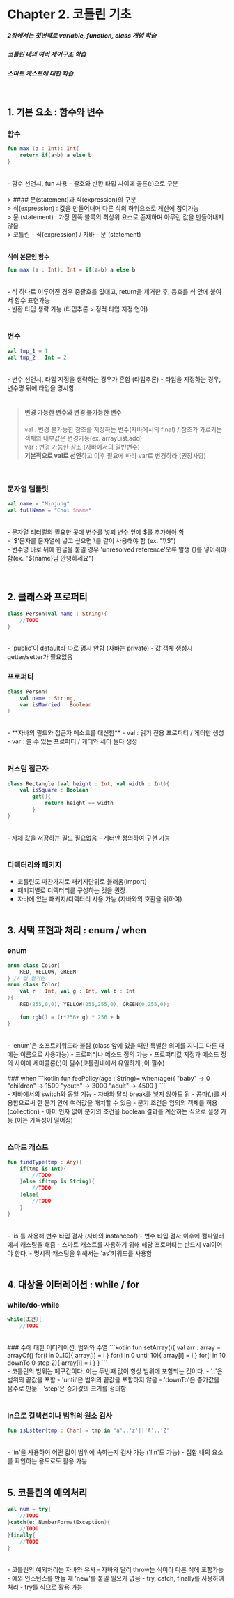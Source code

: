# Chapter 2. 코틀린 기초<br>
##### 2장에서는 첫번째로 variable, function, class 개념 학습 
##### 코틀린 내의 여러 제어구조 학습
##### 스마트 캐스트에 대한 학습<br><br><br>

## 1. 기본 요소 : 함수와 변수<br>
### 함수<br>
```kotlin
fun max (a : Int): Int{
    return if(a>b) a else b
}
```
<br>
- 함수 선언시, fun 사용
- 괄호와 반환 타입 사이에 콜론(:)으로 구분<br><br>
> #### 문(statement)과 식(expression)의 구분<br>
> 식(expression) : 값을 만들어내며 다른 식의 하위요소로 계산에 참여가능<br>
> 문 (statement) : 가장 안쪽 블록의 최상위 요소로 존재하며 아무런 값을 만들어내지 않음<br>
> 코틀린 - 식(expression) / 자바 - 문 (statement)<br><br>

**식이 본문인 함수**
```kotlin
fun max (a : Int): Int = if(a>b) a else b
```
<br>
- 식 하나로 이루어진 경우 중괄호를 없애고, return을 제거한 후, 등호를 식 앞에 붙여서 함수 표현가능<br>
- 반환 타입 생략 가능 (타입추론 > 정적 타입 지정 언어)<br><br>

### 변수<br>
```kotlin
val tmp_1 = 1
val tmp_2 : Int = 2
```
<br>
- 변수 선언시, 타입 지정을 생략하는 경우가 흔함 (타입추론)
- 타입을 지정하는 경우, 변수명 뒤에 타입을 명시함<br><br>

> #### 변경 가능한 변수와 변경 불가능한 변수<br>
> val : 변경 불가능한 참조를 저장하는 변수(자바에서의 final) / 참조가 가르키는객체의 내부값은 변경가능(ex. arrayList.add) <br>
> var : 변경 가능한 참조 (자바에서의 일반변수)<br>
> **기본적으로 val로 선언**하고 이후 필요에 따라 var로 변경하라 (권장사항)<br>
<br>

### 문자열 템플릿
```kotlin
val name = "Minjung"
val fullName = "Choi $name"
```
<br>
- 문자열 리터럴의 필요한 곳에 변수를 넣되 변수 앞에 $를 추가해야 함<br>
- '$'문자를 문자열에 넣고 싶으면 \를 같이 사용해야 함 (ex. "\\$")<br>
- 변수명 바로 뒤에 한글을 붙일 경우 'unresolved reference'오류 발생 {}를 넣어줘야 함(ex. "${name}님 안녕하세요")<br><br><br>

## 2. 클래스와 프로퍼티<br>
```kotlin
class Person(val name : String){
    //TODO
}
```
<br>
- 'public'이 default라 따로 명시 안함 (자바는 private)
- 값 객체 생성시 getter/setter가 필요없음

### 프로퍼티
```kotlin
class Person(
    val name : String, 
    var isMarried : Boolean
)
```
<br>
- **자바의 필드와 접근자 메소드를 대신함**
- val : 읽기 전용 프로퍼티 / 게터만 생성
- var : 쓸 수 있는 프로퍼티 / 케터와 세터 둘다 생성<br><br>

### 커스텀 접근자
```kotlin
class Rectangle (val height : Int, val width : Int){
    val isSquare : Boolean
        get(){
            return height == width
        }
}
```
<br>
- 자체 값을 저장하는 필드 필요없음
- 게터만 정의하여 구현 가능<br><br>

### 디텍터리와 패키지
- 코틀린도 마찬가지로 패키지단위로 불러옴(import)
- 패키지별로 디렉터리를 구성하는 것을 권장
- 자바에 있는 패키지/디렉터리 사용 가능 (자바와의 호환을 위하여)<br><br>

## 3. 서택 표현과 처리 : enum / when<br>
### enum
```kotlin
enum class Color{
    RED, YELLOW, GREEN
} // 값 열거만
enum class Color(
    val r : Int, val g : Int, val b : Int
){
    RED(255,0,0), YELLOW(255,255,0), GREEN(0,255,0);
    
    fun rgb() = (r*256+ g) * 256 + b
}
```
<br>
- 'enum'은 소프트키워드라 불림 (class 앞에 있을 때만 특별한 의미를 지니고 다른 때에는 이름으로 사용가능)
- 프로퍼티나 메소드 정의 가능
- 프로퍼티값 지정과 메소드 정의 사이에 세미콜론(;)이 필수(코틀린내에서 유일하게 ;이 필수)<br><br>
### when
```kotlin
fun feePolicy(age : String)=
    when(age){
        "baby" -> 0
        "children" -> 1500
        "youth" -> 3000
        "adult" -> 4500
    }
```
<br>
- 자바에서의 switch와 동일 기능
- 자바와 달리 break를 넣지 않아도 됨
- 콤마(,)를 사용함으로써 한 분기 안에 여러값을 매치할 수 있음
- 분기 조건은 임의의 객체를 허용 (collection)
- 아미 인자 없이 분기의 조건을 boolean 결과를 계산하는 식으로 설정 가능 (이는 가독성이 떨어짐)<br><br>

### 스마트 캐스트
```kotlin
fun findType(tmp : Any){
    if(tmp is Int){
        //TODO
    }else if(tmp is String){
        //TODO
    }else{
        //TODO
    }
}
```
<br>
- 'is'를 사용해 변수 타입 검사 (자바의 instanceof)
- 변수 타입 검사 이후에 컴파일러에서 캐스팅을 해줌
- 스마트 캐스트를 사용하기 위해 해당 프로퍼티는 반드시 val이어야 한다.
- 명시적 캐스팅을 위해서는 'as'키워드를 사용함<br><br>

## 4. 대상을 이터레이션 : while / for<br>
### while/do-while
```kotlin
while(조건){
    //TODO

```
<br>
### 수에 대한 이터레이션: 범위와 수열
```kotlin
fun setArray(){
    val arr : array<Int> = arrayOf()
    for(i in 0..10){
        array[i] = i
    }
    for(i in 0 until 10){
        array[i] = i
    }
    for(i in 10 downTo 0 step 2){
        array[i] = i
    }
}
```
<br>
- 코틀린의 범위는 폐구간이다. 이는 두번째 값이 항상 범위에 포함되는 것이다.
- '..'은 범위의 끝값을 포함
- 'until'은 범위의 끝값을 포함하지 않음
- 'downTo'은 증가값을 음수로 만듦
- 'step'은 증가값의 크기를 정의함<br><br>

### in으로 컬렉션이나 범위의 원소 검사
```kotlin
fun isLstter(tmp : Char) = tmp in 'a'..'z'||'A'..'Z'
```
<br>
- 'in'을 사용하여 어떤 값이 범위에 속하는지 검사 가능 ('!in'도 가능)
- 집합 내의 요소를 확인하는 용도로도 활용 가능<br><br>

## 5. 코틀린의 예외처리<br>
```kotlin
val num = try{
    //TODO
}catch(e: NumberFormatException){
    //TODO
}finally{
    //TODO
}
```
<br>
- 코틀린의 예외처리는 자바와 유사
- 자바와 달리 throw는 식이라 다른 식에 포함가능
- 예외 인스턴스를 만들 때 'new'를 붙일 필요가 없음
- try, catch, finally를 사용하여 처리
- try를 식으로 활용 가능
